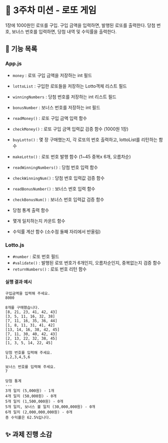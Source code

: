 # 💸 3주차 미션 - 로또 게임
1장에 1000원인 로또를 구입.
구입 금액을 입력하면, 발행된 로또를 출력한다.
당첨 번호, 보너스 번호를 입력하면, 당첨 내역 및 수익률을 출력한다.

## 🔧 기능 목록
### App.js
- `money` : 로또 구입 금액을 저장하는 int 필드
- `lottoList` : 구입한 로또들을 저장하는 Lotto객체 리스트 필드
- `winningNumbers` : 당첨 번호를 저장하는 int 리스트 필드
- `bonusNumber` : 보너스 번호를 저장하는 int 필드

- `readMoney()` : 로또 구입 금액 입력 함수 
- `checkMoney()` : 로또 구입 금액 입력값 검증 함수 (1000원 1장) 
- `buyLotto()` : 몇 장 구매했는지, 각 로또의 번호 출력하고, lottoList를 리턴하는 함수
- `makeLotto()` : 로또 번호 발행 함수 (1~45 중복x 6개, 오름차순)
- `readWinningNumbers()` : 당첨 번호 입력 함수
- `checkWinningNum()` : 당첨 번호 입력값 검증 함수
- `readBonusNumber()` : 보너스 번호 입력 함수
- `checkBonusNum()` : 보너스 번호 입력값 검증 함수
- 당첨 통계 출력 함수
- 몇개 일치하는지 카운트 함수
- 수익률 계산 함수 (소수점 둘째 자리에서 반올림)
### Lotto.js
- `#number` : 로또 번호 필드
- `#validate()` : 발행된 로또 번호가 6개인지, 오름차순인지, 중복없는지 검증 함수
- `returnNumbers()` : 로또 번호 리턴 함수

#### 실행 결과 예시

```
구입금액을 입력해 주세요.
8000

8개를 구매했습니다.
[8, 21, 23, 41, 42, 43]
[3, 5, 11, 16, 32, 38]
[7, 11, 16, 35, 36, 44]
[1, 8, 11, 31, 41, 42]
[13, 14, 16, 38, 42, 45]
[7, 11, 30, 40, 42, 43]
[2, 13, 22, 32, 38, 45]
[1, 3, 5, 14, 22, 45]

당첨 번호를 입력해 주세요.
1,2,3,4,5,6

보너스 번호를 입력해 주세요.
7

당첨 통계
---
3개 일치 (5,000원) - 1개
4개 일치 (50,000원) - 0개
5개 일치 (1,500,000원) - 0개
5개 일치, 보너스 볼 일치 (30,000,000원) - 0개
6개 일치 (2,000,000,000원) - 0개
총 수익률은 62.5%입니다.
```


## ✨ 과제 진행 소감
